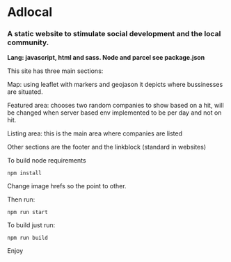 # Adlocal


### A static website to stimulate social development and the local community.

**Lang: javascript, html and sass. Node and parcel see package.json**

This site has three main sections:

Map: using leaflet with markers and geojason it depicts where bussinesses are situated.


Featured area: chooses two random companies to show based on a hit, will be changed when server based env implemented to be per day and not on hit.


Listing area: this is the main area where companies are listed


Other sections are the footer and the linkblock (standard in websites)


To build node requirements

```
npm install
```

Change image hrefs so the point to other.

Then run:

```
npm run start
```

To build just run:


```
npm run build
```

Enjoy
